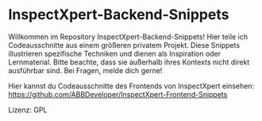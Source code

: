 # InspectXpert-Backend-Snippets
Willkommen im Repository InspectXpert-Backend-Snippets! Hier teile ich Codeausschnitte aus einem größeren privatem Projekt. Diese Snippets illustrieren spezifische Techniken und dienen als Inspiration oder Lernmaterial. Bitte beachte, dass sie außerhalb ihres Kontexts nicht direkt ausführbar sind. Bei Fragen, melde dich gerne!

Hier kannst du Codeausschnitte des Frontends von InspectXpert einsehen: https://github.com/ABBDeveloper/InspectXpert-Frontend-Snippets

Lizenz: GPL
